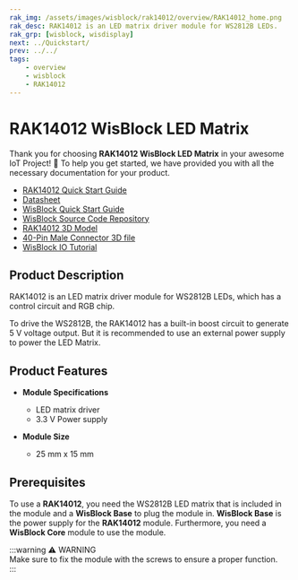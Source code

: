 ```yaml
---
rak_img: /assets/images/wisblock/rak14012/overview/RAK14012_home.png
rak_desc: RAK14012 is an LED matrix driver module for WS2812B LEDs.
rak_grp: [wisblock, wisdisplay]
next: ../Quickstart/
prev: ../../
tags:
    - overview
    - wisblock
    - RAK14012
---
```



# RAK14012 WisBlock LED Matrix

Thank you for choosing **RAK14012 WisBlock LED Matrix** in your awesome IoT Project! 🎉 To help you get started, we have provided you with all the necessary documentation for your product.

* [RAK14012 Quick Start Guide](../Quickstart/)
* [Datasheet](../Datasheet/)
* <a href="../../Quickstart/" target="_blank">WisBlock Quick Start Guide</a>
* [WisBlock Source Code Repository](https://github.com/RAKWireless/WisBlock/)
* [RAK14012 3D Model](https://downloads.rakwireless.com/3D_File/WisBlock/3D_RAK14012.stp)
* [40-Pin Male Connector 3D file](https://downloads.rakwireless.com/3D_File/Accessory/WisConnector/M40S1003K6M.stp)
* [WisBlock IO Tutorial](https://docs.rakwireless.com/Knowledge-Hub/Learn/WisBlock-IO-Tutorial/)

## Product Description

RAK14012 is an LED matrix driver module for WS2812B LEDs, which has a control circuit and RGB chip. 

To drive the WS2812B, the RAK14012 has a built-in boost circuit to generate 5&nbsp;V voltage output. But it is recommended to use an external power supply to power the LED Matrix. 


## Product Features

* **Module Specifications**
    * LED matrix driver
    * 3.3&nbsp;V Power supply

* **Module Size**
    * 25&nbsp;mm x 15&nbsp;mm

## Prerequisites

To use a **RAK14012**, you need the WS2812B LED matrix that is included in the module and a **WisBlock Base** to plug the module in. **WisBlock Base** is the power supply for the **RAK14012** module. Furthermore, you need a **WisBlock Core** module to use the module.

:::warning ⚠️ WARNING    
Make sure to fix the module with the screws to ensure a proper function.    
:::